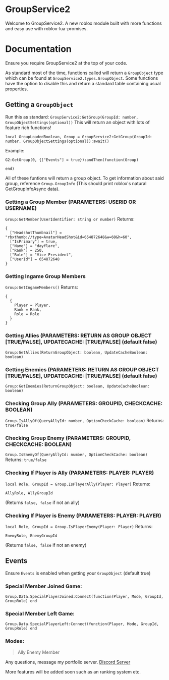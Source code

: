 # GroupService2
Welcome to GroupService2. A new roblox module built with more functions and easy use with roblox-lua-promises.

# Documentation
Ensure you require GroupService2 at the top of your code.

As standard most of the time, functions called will return a ``GroupObject`` type which can be found at ``GroupService2.types.GroupObject``. Some functions have the option to disable this and return a standard table containing usual properties.

## Getting a ``GroupObject``

Run this as standard: ``GroupService2:GetGroup(GroupId: number, GroupObjectSettings(optional))``
This will return an object with lots of feature rich functions!

``local GroupLoadedBoolean, Group = GroupService2:GetGroup(GroupId: number, GroupObjectSettings(optional)):await()``

Example:

```
G2:GetGroup(0, {["Events"] = true}):andThen(function(Group)
	
end)
```

All of these funtions will return a group object. To get information about said group, reference ``Group.GroupInfo`` (This should print roblox's natural GetGroupInfoAsync data).

### Getting a Group Member (PARAMETERS: USERID OR USERNAME)
``Group:GetMember(UserIdentifier: string or number)``
Returns:
```
{
  ["HeadshotThumbnail"] = "rbxthumb://type=AvatarHeadShot&id=654872648&w=60&h=60",
  ["IsPrimary"] = true,
  ["Name"] = "dayflare",
  ["Rank"] = 250,
  ["Role"] = "Vice President",
  ["UserId"] = 654872648
}
```

### Getting Ingame Group Members
``Group:GetIngameMembers()``
Returns:
```
{
  {
    Player = Player,
    Rank = Rank,
    Role = Role
  }
}
```

### Getting Allies (PARAMETERS: RETURN AS GROUP OBJECT [TRUE/FALSE], UPDATECACHE: [TRUE/FALSE] (default false)
``Group:GetAllies(ReturnGroupObject: boolean, UpdateCacheBoolean: boolean)``

### Getting Enemies (PARAMETERS: RETURN AS GROUP OBJECT [TRUE/FALSE], UPDATECACHE: [TRUE/FALSE] (default false)
``Group:GetEnemies(ReturnGroupObject: boolean, UpdateCacheBoolean: boolean)``

### Checking Group Ally (PARAMETERS: GROUPID, CHECKCACHE: BOOLEAN)
``Group.IsAllyOf(QueryAllyId: number, OptionCheckCache: boolean)``
Returns: ``true/false``

### Checking Group Enemy (PARAMETERS: GROUPID, CHECKCACHE: BOOLEAN)
``Group.IsEnemyOf(QueryAllyId: number, OptionCheckCache: boolean)``
Returns: ``true/false``

### Checking If Player is Ally (PARAMETERS: PLAYER: PLAYER)
``local Role, GroupId = Group.IsPlayerAlly(Player: Player)``
Returns:
```
AllyRole, AllyGroupId
```
(Returns ``false, false`` if not an ally)

### Checking If Player is Enemy (PARAMETERS: PLAYER: PLAYER)
``local Role, GroupId = Group.IsPlayerEnemy(Player: Player)``
Returns:
```
EnemyRole, EnemyGroupId
```
(Returns ``false, false`` if not an enemy)

## Events
Ensure ``Events`` is enabled when getting your ``GroupObject`` (default true)

### Special Member Joined Game:
``Group.Data.SpecialPlayerJoined:Connect(function(Player, Mode, GroupId, GroupRole) end``

### Special Member Left Game:
``Group.Data.SpecialPlayerLeft:Connect(function(Player, Mode, GroupId, GroupRole) end``

### Modes:

> Ally
> Enemy
> Member

Any questions, message my portfolio server.
[Discord Server](https://discord.gg/AUxEh8mGTx)

More features will be added soon such as an ranking system etc.
